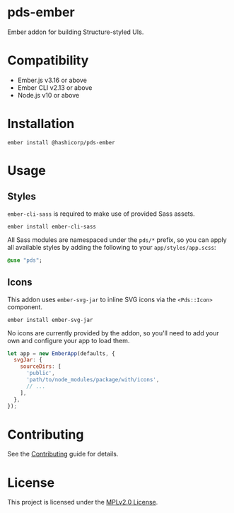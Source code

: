 # pds-ember

Ember addon for building Structure-styled UIs.


# Compatibility

* Ember.js v3.16 or above
* Ember CLI v2.13 or above
* Node.js v10 or above


# Installation

```
ember install @hashicorp/pds-ember
```


# Usage

## Styles
`ember-cli-sass` is required to make use of provided Sass assets.

```
ember install ember-cli-sass
```

All Sass modules are namespaced under the `pds/*` prefix, so you can apply all
available styles by adding the following to your `app/styles/app.scss`:

```sass
@use "pds";
```


## Icons
This addon uses `ember-svg-jar` to inline SVG icons via the `<Pds::Icon>` component.

```
ember install ember-svg-jar
```

No icons are currently provided by the addon, so you'll need to add your own and
configure your app to load them.

```javascript
let app = new EmberApp(defaults, {
  svgJar: {
    sourceDirs: [
      'public',
      'path/to/node_modules/package/with/icons',
      // ...
    ],
  },
});
```


# Contributing
See the [Contributing](CONTRIBUTING.md) guide for details.


# License
This project is licensed under the [MPLv2.0 License](LICENSE.txt).

